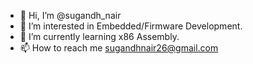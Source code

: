 - 👋 Hi, I’m @sugandh_nair
- 👀 I’m interested in Embedded/Firmware Development.
- 🌱 I’m currently learning x86 Assembly.
- 📫 How to reach me sugandhnair26@gmail.com

<!---
sugandhnair/sugandhnair is a ✨ special ✨ repository because its `README.md` (this file) appears on your GitHub profile.
You can click the Preview link to take a look at your changes.
--->
